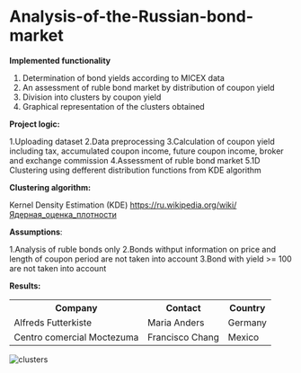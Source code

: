 # Analysis-of-the-Russian-bond-market

**Implemented functionality**

1. Determination of bond yields according to MICEX data
2. An assessment of ruble bond market by distribution of coupon yield
3. Division into clusters by coupon yield
4. Graphical representation of the clusters obtained 

**Project logic:**

1.Uploading dataset 
2.Data preprocessing 
3.Calculation of coupon yield including tax, accumulated coupon income, future coupon income, broker and exchange commission
4.Assessment of ruble bond market 
5.1D Clustering using defferent distribution functions from KDE algorithm

**Clustering algorithm:**

Kernel Density Estimation (KDE)
https://ru.wikipedia.org/wiki/Ядерная_оценка_плотности

**Assumptions**:

1.Analysis of ruble bonds only
2.Bonds withput information on price and length of coupon period are not taken into account
3.Bond with yield >= 100 are not taken into account

**Results:**

<table>
  <tr>
    <th>Company</th>
    <th>Contact</th> 
    <th>Country</th>
  </tr>
  <tr>
    <td>Alfreds Futterkiste</td>
    <td>Maria Anders</td> 
    <td>Germany</td>
  </tr>
  <tr>
    <td>Centro comercial Moctezuma</td>
    <td>Francisco Chang</td> 
    <td>Mexico</td>
  </tr>
</table>


![clusters](https://user-images.githubusercontent.com/89735790/152028097-871aa8d8-f669-4f54-85a5-908966120f03.jpg)


